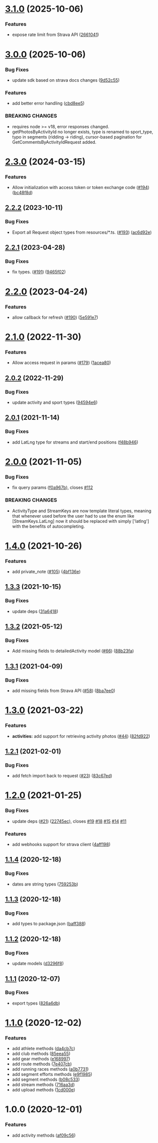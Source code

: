 # [3.1.0](https://github.com/rfoel/strava/compare/v3.0.0...v3.1.0) (2025-10-06)


### Features

* expose rate limit from Strava API ([2661041](https://github.com/rfoel/strava/commit/26610414ab844e3c4722cf5d927fe2cc3f7e4e0a))

# [3.0.0](https://github.com/rfoel/strava/compare/v2.3.0...v3.0.0) (2025-10-06)


### Bug Fixes

* update sdk based on strava docs changes ([9d52c55](https://github.com/rfoel/strava/commit/9d52c556375a86fce8cb2305f4a34379f94f0997))


### Features

* add better error handling ([cbd8ee5](https://github.com/rfoel/strava/commit/cbd8ee517ca7d8d20c8d09069540a09f4738de64))


### BREAKING CHANGES

* requires node >= v18, error responses changed.
* getPhotosByActivityId no longer exists, type is renamed to sport_type, typo in segments (ridding -> riding), cursor-based pagination for GetCommentsByActivityIdRequest added.

# [2.3.0](https://github.com/rfoel/strava/compare/v2.2.2...v2.3.0) (2024-03-15)

### Features

- Allow initialization with access token or token exchange code ([#194](https://github.com/rfoel/strava/issues/194)) ([bc48f8d](https://github.com/rfoel/strava/commit/bc48f8d0ade76ec5f37a28b1dfc279ab7fa7372e))

## [2.2.2](https://github.com/rfoel/strava/compare/v2.2.1...v2.2.2) (2023-10-11)

### Bug Fixes

- Export all Request object types from resources/\*.ts. ([#193](https://github.com/rfoel/strava/issues/193)) ([ac6d92e](https://github.com/rfoel/strava/commit/ac6d92ea8489540d5931cf4fa1e50749fff96fa2))

## [2.2.1](https://github.com/rfoel/strava/compare/v2.2.0...v2.2.1) (2023-04-28)

### Bug Fixes

- fix types. ([#191](https://github.com/rfoel/strava/issues/191)) ([9465f02](https://github.com/rfoel/strava/commit/9465f022ba7a5100f71993d6f47fc394236a6c1f))

# [2.2.0](https://github.com/rfoel/strava/compare/v2.1.0...v2.2.0) (2023-04-24)

### Features

- allow callback for refresh ([#190](https://github.com/rfoel/strava/issues/190)) ([5e591e7](https://github.com/rfoel/strava/commit/5e591e7bfcb3bd62f425a2797c64ad80876d18da))

# [2.1.0](https://github.com/rfoel/strava/compare/v2.0.2...v2.1.0) (2022-11-30)

### Features

- Allow access request in params ([#179](https://github.com/rfoel/strava/issues/179)) ([1acea80](https://github.com/rfoel/strava/commit/1acea80c889fbff915cce9369919b112fbbdd2de))

## [2.0.2](https://github.com/rfoel/strava/compare/v2.0.1...v2.0.2) (2022-11-29)

### Bug Fixes

- update activity and sport types ([94594e6](https://github.com/rfoel/strava/commit/94594e619819c7ce922ee4383ced48eca5987e11))

## [2.0.1](https://github.com/rfoel/strava/compare/v2.0.0...v2.0.1) (2021-11-14)

### Bug Fixes

- add LatLng type for streams and start/end positions ([f48b946](https://github.com/rfoel/strava/commit/f48b946cf3f6f76bb0bb7ef872adabea44a155f6))

# [2.0.0](https://github.com/rfoel/strava/compare/v1.4.0...v2.0.0) (2021-11-05)

### Bug Fixes

- fix query params ([f0a967b](https://github.com/rfoel/strava/commit/f0a967b5dc7df147ce0e76fd26d96dcc5f77f8a2)), closes [#112](https://github.com/rfoel/strava/issues/112)

### BREAKING CHANGES

- ActivityType and StreamKeys are now template literal types, meaning that
  whenever used before the user had to use the enum like [StreamKeys.LatLng]
  now it should be replaced with simply ['latlng'] with the benefits of autocompleting.

# [1.4.0](https://github.com/rfoel/strava/compare/v1.3.3...v1.4.0) (2021-10-26)

### Features

- add private_note ([#105](https://github.com/rfoel/strava/issues/105)) ([4bf136e](https://github.com/rfoel/strava/commit/4bf136ebd1c3026f80776c2ac894b541d61581f5))

## [1.3.3](https://github.com/rfoel/strava/compare/v1.3.2...v1.3.3) (2021-10-15)

### Bug Fixes

- update deps ([31a6418](https://github.com/rfoel/strava/commit/31a64185993a66f9392a6c106c7d1fd74deea5e8))

## [1.3.2](https://github.com/rfoel/strava/compare/v1.3.1...v1.3.2) (2021-05-12)

### Bug Fixes

- Add missing fields to detailedActivity model ([#66](https://github.com/rfoel/strava/issues/66)) ([88b23fa](https://github.com/rfoel/strava/commit/88b23fac4801b590db4afed026242e8d9f410440))

## [1.3.1](https://github.com/rfoel/strava/compare/v1.3.0...v1.3.1) (2021-04-09)

### Bug Fixes

- add missing fields from Strava API ([#58](https://github.com/rfoel/strava/issues/58)) ([8ba7ee0](https://github.com/rfoel/strava/commit/8ba7ee04c5a9681e581909618c8e161277bbf121))

# [1.3.0](https://github.com/rfoel/strava/compare/v1.2.1...v1.3.0) (2021-03-22)

### Features

- **activities:** add support for retrieving activity photos ([#44](https://github.com/rfoel/strava/issues/44)) ([82fd922](https://github.com/rfoel/strava/commit/82fd922c5ab1eb00c52fc3b936522ff4c27b10c9))

## [1.2.1](https://github.com/rfoel/strava/compare/v1.2.0...v1.2.1) (2021-02-01)

### Bug Fixes

- add fetch import back to request ([#23](https://github.com/rfoel/strava/issues/23)) ([83c67ed](https://github.com/rfoel/strava/commit/83c67ed3dd1cf49630de796bacbe15869d36a549))

# [1.2.0](https://github.com/rfoel/strava/compare/v1.1.4...v1.2.0) (2021-01-25)

### Bug Fixes

- update deps ([#21](https://github.com/rfoel/strava/issues/21)) ([22745ec](https://github.com/rfoel/strava/commit/22745ec6de296024defc6fccbabdf684ebe17963)), closes [#19](https://github.com/rfoel/strava/issues/19) [#18](https://github.com/rfoel/strava/issues/18) [#15](https://github.com/rfoel/strava/issues/15) [#14](https://github.com/rfoel/strava/issues/14) [#11](https://github.com/rfoel/strava/issues/11)

### Features

- add webhooks support for strava client ([4aff198](https://github.com/rfoel/strava/commit/4aff19838370db891245fcea6f138c7e414b38fd))

## [1.1.4](https://github.com/rfoel/strava/compare/v1.1.3...v1.1.4) (2020-12-18)

### Bug Fixes

- dates are string types ([759253b](https://github.com/rfoel/strava/commit/759253b416a299f6ef63d7a2358cc4c73ef31585))

## [1.1.3](https://github.com/rfoel/strava/compare/v1.1.2...v1.1.3) (2020-12-18)

### Bug Fixes

- add types to package.json ([baff388](https://github.com/rfoel/strava/commit/baff3886127b80a544f791bbcd262528f19b9163))

## [1.1.2](https://github.com/rfoel/strava/compare/v1.1.1...v1.1.2) (2020-12-18)

### Bug Fixes

- update models ([d3296f8](https://github.com/rfoel/strava/commit/d3296f815c201d1acd21e7948491cf10a41274b0))

## [1.1.1](https://github.com/rfoel/strava/compare/v1.1.0...v1.1.1) (2020-12-07)

### Bug Fixes

- export types ([826a6db](https://github.com/rfoel/strava/commit/826a6db0fcc82151538e389b2c2e2fa2e05af77d))

# [1.1.0](https://github.com/rfoel/strava/compare/v1.0.0...v1.1.0) (2020-12-02)

### Features

- add athlete methods ([da4cb7c](https://github.com/rfoel/strava/commit/da4cb7cb36551b6578c2bd05164e13eb2695d6c0))
- add club methods ([85eea55](https://github.com/rfoel/strava/commit/85eea55559c67ee514092170ae54e70454224e4c))
- add gear methods ([e168997](https://github.com/rfoel/strava/commit/e16899734a9f120f14ca673117d89639ce90104a))
- add route methods ([7e407cb](https://github.com/rfoel/strava/commit/7e407cb1f2173920c5609f74e2827890cfa72e45))
- add running races methods ([a0b7731](https://github.com/rfoel/strava/commit/a0b7731165ba6ba341f7470d6ccfeb1e3dd44faf))
- add segment efforts methods ([e9f1985](https://github.com/rfoel/strava/commit/e9f1985c480df472cc8d068ee880da4604371c68))
- add segment methods ([b08c533](https://github.com/rfoel/strava/commit/b08c53397b2fe4de2465e34ff8a398e4effc8cfd))
- add stream methods ([716aa3d](https://github.com/rfoel/strava/commit/716aa3d4e94b4e6ea05b5f04e4e583d893d37973))
- add upload methods ([1cd000e](https://github.com/rfoel/strava/commit/1cd000e02891dd18862bad27ca35a72ae4e53223))

# 1.0.0 (2020-12-01)

### Features

- add activity methods ([af09c56](https://github.com/rfoel/strava/commit/af09c5654bea052614437662cc3e3216aa87033e))
